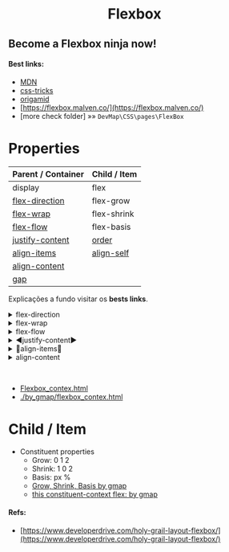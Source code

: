 <h1 align="center">Flexbox
</h1>

## Become a **Flexbox ninja** now!

#### Best links:

- [MDN](https://developer.mozilla.org/en-US/docs/Learn/CSS/CSS_layout/Flexbox)
- [css-tricks](https://css-tricks.com/snippets/css/a-guide-to-flexbox/)
- [origamid](https://origamid.com/projetos/flexbox-guia-completo/)
- [https://flexbox.malven.co/](https://flexbox.malven.co/)
- [more check folder] »» `DevMap\CSS\pages\FlexBox`

# Properties

| Parent / Container                                      | Child / Item                                                              |
| ------------------------------------------------------- | ------------------------------------------------------------------------- |
| display                                                 | flex                                                                      |
| [flex-direction](#flexdire)                             | flex-grow                                                                 |
| [flex-wrap](#flexwrap)                                  | flex-shrink                                                               |
| [flex-flow](#flexflow)                                  | flex-basis                                                                |
| [justify-content](#justifycontent)                      | [order](https://developer.mozilla.org/en-US/docs/Web/CSS/order)           |
| [align-items](#alignitems)                              | [align-self](https://developer.mozilla.org/en-US/docs/Web/CSS/align-self) |
| [align-content](#aligncontent)                          |                                                                           |
| [gap](https://css-tricks.com/almanac/properties/g/gap/) |                                                                           |

Explicações a fundo visitar os **bests links**.

<details>
<summary> <a id="flexdire">flex-direction</a></summary>
<a href="https://developer.mozilla.org/en-US/docs/Web/CSS/CSS_flexible_box_layout/Basic_concepts_of_flexbox" target="_blank">Axis</a>
<ol>
<li>row ➡️default</li>
<li>row-reverse</li>
<li>column</li>
<li>column-reverse</li>
</ol>
</details>
<details>
<summary> <a id="flexwrap">flex-wrap</a></summary>
<p><strong>Considerar que:</strong>

wrap with width fixed: e.g `width: 800px` o wrap obviamente dont work por causa da largura fixa

container must be: `max-width` or sem width definida.

</p>
<ol>
<li>nowrap ➡️default</li>
<li>wrap</li>
<li>wrap-reverse</li>
</ol>
</details>
<details>
<summary> <a id="flexflow">flex-flow</a></summary>
<p>O flex-flow é um atalho para as propriedades flex-direction e flex-wrap. Você não verá muito o seu uso, pois geralmente quando mudamos o flex-direction para column, mantemos o padrão do flex-wrap que é nowrap.
E quando mudamos o flex-wrap para wrap, mantemos o padrão do flex-direction que é row.</p>

<ol>
<li>row nowrap</li>
<li>row wrap</li>
<li>column nowrap</li>
</ol>
</details>
<details>
<summary> <a id="justifycontent">◀️justify-content▶️</a></summary>
<ol>
<li>flex-start</li>
<li>flex-end</li>
<li>center</li>
<li>space-between</li>
<li>space-around</li>
</ol>
</details>
<!-- new details -->
<details>
<summary> <a id="alignitems">🔽align-items🔼</a></summary>
<ol>
<li>stretch ➡️default</li>
<li>flex-start</li>
<li>flex-end</li>
<li>center</li>
<li>baseline</li>
</ol>
</details>
<!-- new details -->
<details>
<summary> <a id="aligncontent">align-content</a></summary>
<p>align-content: works with flex-wrap: wrap;
sobrepoe o align-self <a href="https://www.w3schools.com/cssref/tryit.asp?filename=trycss3_align-content">REF</a> basicamente diz o alinhamento que deve ser quando o wrap acontecer, open <a href="https://geraldotech.github.io/DevMap/CSS/pages/Flexbox/flex_contex.html#aligncontent">this example</a> diminua a janela e observe.

</p>
<ol>
<li>stretch ➡️default</li>
<li>flex-start</li>
<li>flex-end</li>
<li>center</li>
<li>space-between</li>
<li>space-around</li>
</ol>
</details>

&nbsp;
&nbsp;
&nbsp;
&nbsp;

- <a href="https://geraldotech.github.io/DevMap/CSS/pages/Flexbox/flexbox_contex.html#aligncontent">Flexbox_contex.html</a>
- [./by_gmap/flexbox_contex.html](flexbox_contex.html)

# Child / Item

- Constituent properties
  - Grow: 0 1 2
  - Shrink: 1 0 2
  - Basis: px %
  - [Grow, Shrink, Basis by gmap](https://geraldotech.github.io/DevMap/CSS/pages/Flexbox/flex_gsb.html)
  - [this constituent-context flex: by gmap](https://www.notion.so/geraldodev/flex-contex-4ef64b877ac84aba97bd731428be7b17)

#### Refs:

- [https://www.developerdrive.com/holy-grail-layout-flexbox/](https://www.developerdrive.com/holy-grail-layout-flexbox/)
